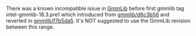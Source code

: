 There was a known incompatible issue in [GmmLib](https://github.com/intel/gmmlib) before first gmmlib tag intel-gmmlib-18.3.pre1 which introduced from [gmmlib/d6c3b56](https://github.com/intel/gmmlib/commit/d6c3b56745798bdd0c7e4920ebb5b4192225c17b) and reverted in [gmmlib/f7b5da5](https://github.com/intel/gmmlib/commit/f7b5da59be9fcb1edc57394703e96ebaf59a39ff).
It's NOT suggested to use the GmmLib revision between this range.
